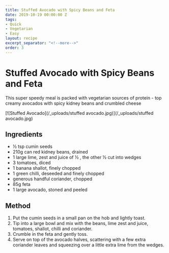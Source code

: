 ```yaml
---
title: Stuffed Avocado with Spicy Beans and Feta
date: 2019-10-19 00:00:00 Z
tags:
- Quick
- Vegetarian
- Easy
layout: recipe
excerpt_separator: "<!--more-->"
order: 3
---
```


# Stuffed Avocado with Spicy Beans and Feta

This super speedy meal is packed with vegetarian sources of protein - top creamy avocados with spicy kidney beans and crumbled cheese

<!--more-->

[![Stuffed Avocado](/_uploads/stuffed avocado.jpg)](/_uploads/stuffed avocado.jpg)

## Ingredients

-  &#189; tsp cumin seeds
- 210g can red kidney beans, drained
- 1 large lime, zest and juice of ½ , the other &#189; cut into wedges
- 3 tomatoes, diced
- 1 banana shallot, finely chopped
- 1 green chilli, deseeded and finely chopped
- generous handful coriander, chopped
- 85g feta
- 1 large avocado, stoned and peeled

## Method

1. Put the cumin seeds in a small pan on the hob and lightly toast.
2. Tip into a large bowl and mix with the beans, lime zest and juice, tomatoes, shallot, chilli and coriander.
3. Crumble in the feta and gently toss.
4. Serve on top of the avocado halves, scattering with a few extra coriander leaves and squeezing over a little extra lime from the wedges.
